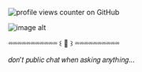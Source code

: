 ![profile views counter on GitHub](https://komarev.com/ghpvc/?username=vague2ly&color=284758)

![image alt](https://github.com/vague2ly/xann6ix/blob/c6ebc08039bf735a3670c044b5970d36c5e85638/Haruto%20from%20Coppelion_%20Yup.%20I%20officially%20have%20found%20my%20favorite%20character%20from%20this%20show_)

⏔⏔⏔⏔⏔⏔⏔⏔⏔⏔⏔ ꒰ 🪽 ꒱ ⏔⏔⏔⏔⏔⏔⏔⏔⏔⏔

𝑑𝑜𝑛'𝑡 𝑝𝑢𝑏𝑙𝑖𝑐 𝑐ℎ𝑎𝑡 𝑤ℎ𝑒𝑛 𝑎𝑠𝑘𝑖𝑛𝑔 𝑎𝑛𝑦𝑡ℎ𝑖𝑛𝑔...
